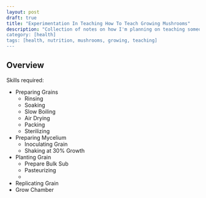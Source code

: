 ```yaml
---
layout: post
draft: true
title: "Experimentation In Teaching How To Teach Growing Mushrooms"
description: "Collection of notes on how I'm planning on teaching someone how to grow mushrooms. What I hope to come up with are a few different collection of hands-on exercises that give a broad idea of the steps, along with direct experience with many of the, but compressed in time.
category: [health]
tags: [health, nutrition, mushrooms, growing, teaching]
---
```


## Overview

Skills required:
* Preparing Grains
  * Rinsing
  * Soaking
  * Slow Boiling
  * Air Drying
  * Packing
  * Sterilizing
* Preparing Mycelium
  * Inoculating Grain
  * Shaking at 30% Growth
* Planting Grain
  * Prepare Bulk Sub
  * Pasteurizing
  * 
* Replicating Grain
* Grow Chamber